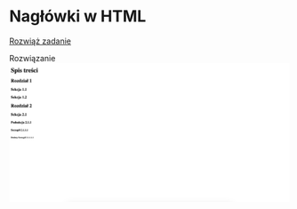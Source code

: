 # Nagłówki w HTML
[Rozwiąż zadanie](https://githubbox.com/ps-test-123/1.naglowki-zadaniev2)


Rozwiązanie
![image info](./zadanie.png)
